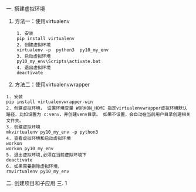 一. 搭建虚拟环境
1. 方法一：使用virtualenv
```
	1. 安装 
	pip install virtualenv
	2. 创建虚拟环境 
	virtualenv -p  python3  py10_my_env      
	3. 启动虚拟环境
	py10_my_env\Scripts\activate.bat
	4. 退出虚拟环境
	deactivate
```
2. 方法二：使用virtualenvwrapper
```
1. 安装
pip install virtualenvwrapper-win
2. 创建虚拟环境， 设置环境变量 WORKON_HOME 指定virtualenvwrapper虚拟环境默认路径，比如设置为 c:venv，并创建venv目录。 如果不设置，会自动在当前用户目录创建相关文件夹。
3. 创建虚拟环境
mkvirtualenv py10_my_env -p python3
4. 查看虚拟环境和启动虚拟环境
workon
workon py10_my_env
5. 退出虚拟环境,必须在当前虚拟环境下
deactivate
6. 如果需要删除虚拟环境，
rmvirtualenv py10_my_env
```

二. 创建项目和子应用
三. 1
